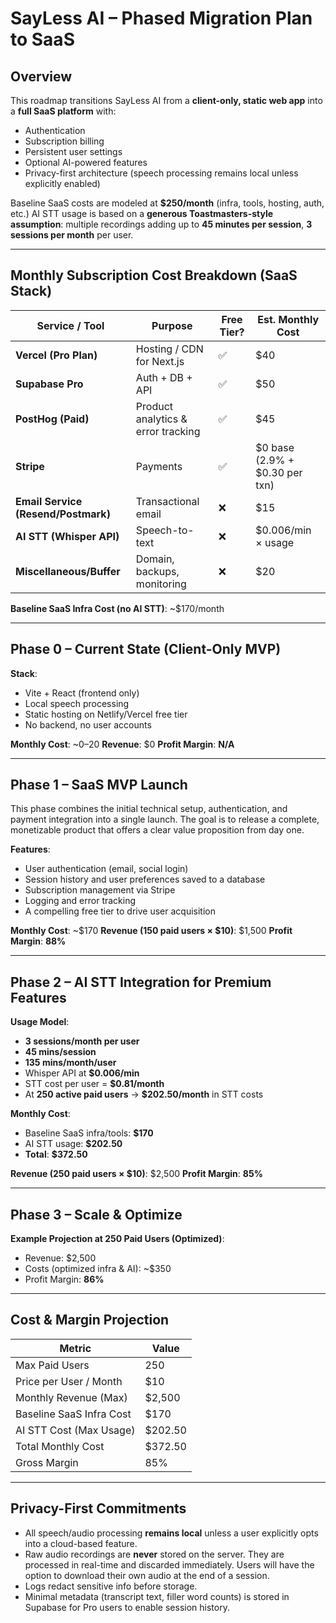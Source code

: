 # SayLess AI – Phased Migration Plan to SaaS

## Overview
This roadmap transitions SayLess AI from a **client-only, static web app** into a **full SaaS platform** with:
- Authentication
- Subscription billing
- Persistent user settings
- Optional AI-powered features
- Privacy-first architecture (speech processing remains local unless explicitly enabled)

Baseline SaaS costs are modeled at **$250/month** (infra, tools, hosting, auth, etc.)
AI STT usage is based on a **generous Toastmasters-style assumption**: multiple recordings adding up to **45 minutes per session**, **3 sessions per month** per user.

---

## Monthly Subscription Cost Breakdown (SaaS Stack)

| Service / Tool | Purpose | Free Tier? | Est. Monthly Cost |
|----------------|---------|------------|-------------------|
| **Vercel (Pro Plan)** | Hosting / CDN for Next.js | ✅ | $40 |
| **Supabase Pro** | Auth + DB + API | ✅ | $50 |
| **PostHog (Paid)** | Product analytics & error tracking | ✅ | $45 |
| **Stripe** | Payments | ✅ | $0 base (2.9% + $0.30 per txn) |
| **Email Service (Resend/Postmark)** | Transactional email | ❌ | $15 |
| **AI STT (Whisper API)** | Speech-to-text | ❌ | $0.006/min × usage |
| **Miscellaneous/Buffer** | Domain, backups, monitoring | ❌ | $20 |

**Baseline SaaS Infra Cost (no AI STT)**: ~$170/month

---

## Phase 0 – Current State (Client-Only MVP)
**Stack**:
- Vite + React (frontend only)
- Local speech processing
- Static hosting on Netlify/Vercel free tier
- No backend, no user accounts

**Monthly Cost**: ~$0–$20
**Revenue**: $0
**Profit Margin**: **N/A**

---

## Phase 1 – SaaS MVP Launch
This phase combines the initial technical setup, authentication, and payment integration into a single launch. The goal is to release a complete, monetizable product that offers a clear value proposition from day one.

**Features**:
- User authentication (email, social login)
- Session history and user preferences saved to a database
- Subscription management via Stripe
- Logging and error tracking
- A compelling free tier to drive user acquisition

**Monthly Cost**: ~$170
**Revenue (150 paid users × $10)**: $1,500
**Profit Margin**: **88%**

---

## Phase 2 – AI STT Integration for Premium Features
**Usage Model**:
- **3 sessions/month per user**
- **45 mins/session**
- **135 mins/month/user**
- Whisper API at **$0.006/min**
- STT cost per user = **$0.81/month**
- At **250 active paid users** → **$202.50/month** in STT costs

**Monthly Cost**:
- Baseline SaaS infra/tools: **$170**
- AI STT usage: **$202.50**
- **Total**: **$372.50**

**Revenue (250 paid users × $10)**: $2,500
**Profit Margin**: **85%**

---

## Phase 3 – Scale & Optimize
**Example Projection at 250 Paid Users (Optimized)**:
- Revenue: $2,500
- Costs (optimized infra & AI): ~$350
- Profit Margin: **86%**

---

## Cost & Margin Projection

| Metric | Value |
|--------|-------|
| Max Paid Users | 250 |
| Price per User / Month | $10 |
| Monthly Revenue (Max) | $2,500 |
| Baseline SaaS Infra Cost | $170 |
| AI STT Cost (Max Usage) | $202.50 |
| Total Monthly Cost | $372.50 |
| Gross Margin | 85% |

---

## Privacy-First Commitments
- All speech/audio processing **remains local** unless a user explicitly opts into a cloud-based feature.
- Raw audio recordings are **never** stored on the server. They are processed in real-time and discarded immediately. Users will have the option to download their own audio at the end of a session.
- Logs redact sensitive info before storage.
- Minimal metadata (transcript text, filler word counts) is stored in Supabase for Pro users to enable session history.
